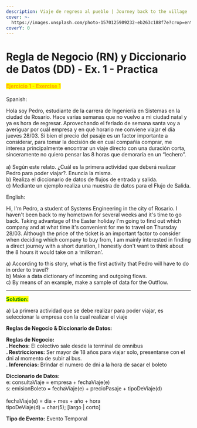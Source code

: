 ```yaml
---
description: Viaje de regreso al pueblo | Journey back to the village
cover: >-
  https://images.unsplash.com/photo-1570125909232-eb263c188f7e?crop=entropy&cs=srgb&fm=jpg&ixid=M3wxOTcwMjR8MHwxfHNlYXJjaHw0fHx0cmF2ZWwlMjBidXN8ZW58MHx8fHwxNzQwNjg0MjQ5fDA&ixlib=rb-4.0.3&q=85
coverY: 0
---
```


# Regla de Negocio (RN) y Diccionario de Datos (DD) - Ex. 1 - Practica

#### <mark style="color:orange;">Ejercicio 1 - Exercise 1</mark>

Spanish:

Hola soy Pedro, estudiante de la carrera de Ingeniería en Sistemas en la ciudad de Rosario. Hace varias semanas que no vuelvo a mi ciudad natal y ya es hora de regresar. Aprovechando el feriado de semana santa voy a averiguar por cuál empresa y en qué horario me conviene viajar el día jueves 28/03. Si bien el precio del pasaje es un factor importante a considerar, para tomar la decisión de en cual compañía comprar, me interesa principalmente encontrar un viaje directo con una duración corta, sinceramente no quiero pensar las 8 horas que demoraría en un “lechero”. \
\
a) Según este relato. ¿Cuál es la primera actividad que deberá realizar Pedro para poder viajar?. Enuncia la misma. \
b) Realiza el diccionario de datos de flujos de entrada y salida. \
c) Mediante un ejemplo realiza una muestra de datos para el Flujo de Salida.

English:

Hi, I'm Pedro, a student of Systems Engineering in the city of Rosario. I haven't been back to my hometown for several weeks and it's time to go back. Taking advantage of the Easter holiday I'm going to find out which company and at what time it's convenient for me to travel on Thursday 28/03. Although the price of the ticket is an important factor to consider when deciding which company to buy from, I am mainly interested in finding a direct journey with a short duration, I honestly don't want to think about the 8 hours it would take on a ‘milkman’.

a) According to this story, what is the first activity that Pedro will have to do in order to travel?  \
b) Make a data dictionary of incoming and outgoing flows. \
c) By means of an example, make a sample of data for the Outflow.



***

<mark style="color:green;">**Solution:**</mark>&#x20;

a) La primera actividad que se debe realizar para poder viajar, es seleccionar la empresa con la cual realizar el viaje

**Reglas de Negocio & Diccionario de Datos:**&#x20;

**Reglas de Negocio:**\
**. Hech﻿os:** El colectivo sale desde la terminal de omnibus \
**. Restricciones:** Ser mayor de 18 años para viajar solo, presentarse con el dni al momento de subir al bus. \
. **Inferencias:** Brindar el numero de dni a la hora de sacar el boleto

**Diccionario de Datos:**\
e: consultaViaje = empresa + fechaViaje(e)\
s: emisionBoleto = fechaViaje(e) + precioPasaje + tipoDeViaje(d) \
\
fechaViaje(e)  = dia + mes + año + hora\
tipoDeViaje(d) = char(5); \[largo | corto]&#x20;

**Tipo de Evento:** Evento Temporal

